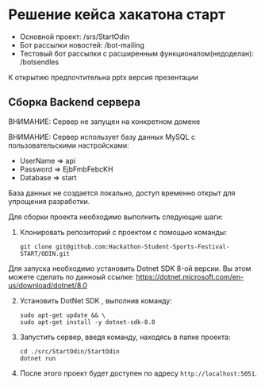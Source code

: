 # Решение кейса хакатона старт

- Основной проект: /srs/StartOdin
- Бот рассылки новостей: /bot-mailing
- Тестовый бот рассылки с расширенным функционалом(недоделан): /botsendles

К открытию предпочтительна pptx версия презентации

## Сборка Backend сервера

ВНИМАНИЕ: Сервер не запущен на конкретном домене

ВНИМАНИЕ: Сервер использует базу данных MySQL с пользовательскими настройсками:

- UserName => api
- Password => EjbFmbFebcKH
- Database => start

База данных не создается локально, доступ временно открыт для упрощения разработки.

Для сборки проекта необходимо выполнить следующие шаги:

1. Клонировать репозиторий с проектом с помощью команды:
   ```
   git clone git@github.com:Hackathon-Student-Sports-Festival-START/ODIN.git
   ```

Для запуска необходимо установить Dotnet SDK 8-ой версии. Вы этом можете сделать по данноый ссылке:
https://dotnet.microsoft.com/en-us/download/dotnet/8.0


2. Установить DotNet SDK , выполнив команду:
   ```
   sudo apt-get update && \
   sudo apt-get install -y dotnet-sdk-8.0
   ```


3. Запустить сервер, введя команду, находясь в папке проекта:
   ```
   cd ./src/StartOdin/StartOdin
   dotnet run
   ```

4. После этого проект будет доступен по адресу `http://localhost:5051`.
